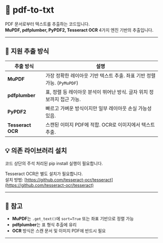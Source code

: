 # 📰 pdf-to-txt

PDF 문서로부터 텍스트를 추출하는 코드입니다.  
**MuPDF, pdfplumber, PyPDF2, Tesseract OCR** 4가지 엔진 기반의 추출입니다.

---

## 🔧 지원 추출 방식

| 추출 방식         | 설명 |
|------------------|------|
| **MuPDF**        | 가장 정확한 레이아웃 기반 텍스트 추출. 좌표 기반 정렬 가능. (`PyMuPDF`) |
| **pdfplumber**   | 표, 정렬 등 레이아웃 분석이 뛰어난 방식. 글자 위치 정보까지 접근 가능. |
| **PyPDF2**       | 빠르고 가벼운 방식이지만 일부 레이아웃 손실 가능성 있음. |
| **Tesseract OCR**| 스캔된 이미지 PDF에 적합. OCR로 이미지에서 텍스트 추출. |


## 💡 의존 라이브러리 설치

코드 상단의 주석 처리된 pip install 실행이 필요합니다.

Tesseract OCR은 별도 설치가 필요합니다.  
설치 방법: [https://github.com/tesseract-ocr/tesseract](https://github.com/tesseract-ocr/tesseract)

---

## 📌 참고

- **MuPDF**는 `.get_text()`에 `sort=True` 또는 좌표 기반으로 정렬 가능
- **pdfplumber**는 표 형식 추출에 유리
- **OCR** 방식은 스캔 문서 및 이미지 PDF에 반드시 필요

---